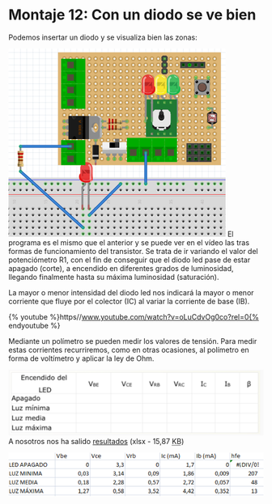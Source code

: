 
# Montaje 12: Con un diodo se ve bien

Podemos insertar un diodo y se visualiza bien las zonas:

![](img/img1.3.png)
El programa es el mismo que el anterior y se puede ver en el vídeo las tras formas de funcionamiento del transistor. Se trata de ir variando el valor del potenciómetro R1, con el fin de conseguir que el diodo led pase de estar apagado (corte), a encendido en diferentes grados de luminosidad, llegando finalmente hasta su máxima luminosidad (saturación).

La mayor o menor intensidad del diodo led nos indicará la mayor o menor corriente que fluye por el colector (IC) al variar la corriente de base (IB).

{% youtube %}https//www.youtube.com/watch?v=oLuCdvOg0co?rel=0{% endyoutube %}


Mediante un polímetro se pueden medir los valores de tensión. Para medir estas corrientes recurriremos, como en otras ocasiones, al polímetro en forma de voltímetro y aplicar la ley de Ohm.

![](img/img0.4.png)
A nosotros nos ha salido [resultados](calculo_hfe.xlsx) (xlsx - 15,87 <abbr title="KiloBytes" lang="en">KB</abbr>)

![](img/img2.3.png)




